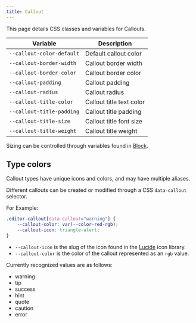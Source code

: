 ```yaml
---
title: Callout
---
```


This page details CSS classes and variables for Callouts.

| Variable | Description |
| -------- | -------- |
| `--callout-color-default` | Default callout color |
| `--callout-border-width` | Callout border width |
| `--callout-border-color` | Callout border color |
| `--callout-padding` | Callout padding |
| `--callout-radius` | Callout radius |
| `--callout-title-color` | Callout title text color |
| `--callout-title-padding` | Callout title padding |
| `--callout-title-size` | Callout title font size |
| `--callout-title-weight` | Callout title weight |

Sizing can be controlled through variables found in [Block](/reference/css/views/wizard/block).

Type colors
---
Callout types have unique icons and colors, and may have multiple aliases.

Different callouts can be created or modified through a CSS `data-callout` selector.

For Example:
```css
.editor-callout[data-callout="warning"] {
    --callout-color: var(--color-red-rgb);
    --callout-icon: triangle-alert;
}
```
- `--callout-icon` is the slug of the icon found in the [Lucide](https://lucide.dev/) icon library.
- `--callout-color` is the color of the callout represented as an `rgb` value.

Currently recognized values are as follows:
- warning
- tip
- success
- hint
- quote
- caution
- error